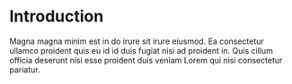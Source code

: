 # Introduction

Magna magna minim est in do irure sit irure eiusmod. Ea consectetur ullamco proident quis eu id id duis fugiat nisi ad proident in. Quis cillum officia deserunt nisi esse proident duis veniam Lorem qui nisi consectetur pariatur.